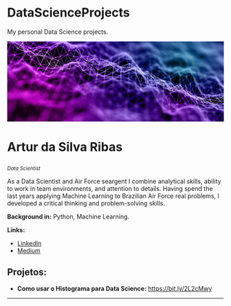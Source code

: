 # DataScienceProjects
My personal Data Science projects.


<p align="center">
  <img src="3d-modern-background-with-connecting-flowing-lines-dots.jpg" >
</p>

# Artur da Silva Ribas
<sub>*Data Scientist*</sub>

As a Data Scientist and Air Force seargent I combine analytical skills, ability to work in team environments, and attention to details. Having spend the last years applying Machine Learning to Brazilian Air Force real problems, I developed a critical thinking and problem-solving skills.


**Background in:** Python, Machine Learning.

**Links:**
* [LinkedIn](https://www.linkedin.com/in/artur-ribas)
* [Medium](https://medium.com/@artursribas)


## Projetos:

* **Como usar o Histograma para Data Science:** https://bit.ly/2L2cMwy


---




